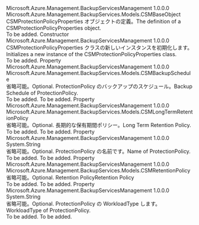 <Type Name="CSMProtectionPolicyProperties" FullName="Microsoft.Azure.Management.BackupServices.Models.CSMProtectionPolicyProperties">
  <TypeSignature Language="C#" Value="public class CSMProtectionPolicyProperties : Microsoft.Azure.Management.BackupServices.Models.CSMBaseObject" />
  <TypeSignature Language="ILAsm" Value=".class public auto ansi beforefieldinit CSMProtectionPolicyProperties extends Microsoft.Azure.Management.BackupServices.Models.CSMBaseObject" />
  <TypeSignature Language="DocId" Value="T:Microsoft.Azure.Management.BackupServices.Models.CSMProtectionPolicyProperties" />
  <TypeSignature Language="VB.NET" Value="Public Class CSMProtectionPolicyProperties&#xA;Inherits CSMBaseObject" />
  <TypeSignature Language="F#" Value="type CSMProtectionPolicyProperties = class&#xA;    inherit CSMBaseObject" />
  <AssemblyInfo>
    <AssemblyName>Microsoft.Azure.Management.BackupServicesManagement</AssemblyName>
    <AssemblyVersion>1.0.0.0</AssemblyVersion>
  </AssemblyInfo>
  <Base>
    <BaseTypeName>Microsoft.Azure.Management.BackupServices.Models.CSMBaseObject</BaseTypeName>
  </Base>
  <Interfaces />
  <Docs>
    <summary>
            <span data-ttu-id="5132a-101">CSMProtectionPolicyProperties オブジェクトの定義。</span><span class="sxs-lookup"><span data-stu-id="5132a-101">The definition of a CSMProtectionPolicyProperties object.</span></span>
            </summary>
    <remarks>To be added.</remarks>
  </Docs>
  <Members>
    <Member MemberName=".ctor">
      <MemberSignature Language="C#" Value="public CSMProtectionPolicyProperties ();" />
      <MemberSignature Language="ILAsm" Value=".method public hidebysig specialname rtspecialname instance void .ctor() cil managed" />
      <MemberSignature Language="DocId" Value="M:Microsoft.Azure.Management.BackupServices.Models.CSMProtectionPolicyProperties.#ctor" />
      <MemberSignature Language="VB.NET" Value="Public Sub New ()" />
      <MemberType>Constructor</MemberType>
      <AssemblyInfo>
        <AssemblyName>Microsoft.Azure.Management.BackupServicesManagement</AssemblyName>
        <AssemblyVersion>1.0.0.0</AssemblyVersion>
      </AssemblyInfo>
      <Parameters />
      <Docs>
        <summary>
            <span data-ttu-id="5132a-102">CSMProtectionPolicyProperties クラスの新しいインスタンスを初期化します。</span><span class="sxs-lookup"><span data-stu-id="5132a-102">Initializes a new instance of the CSMProtectionPolicyProperties class.</span></span>
            </summary>
        <remarks>To be added.</remarks>
      </Docs>
    </Member>
    <Member MemberName="BackupSchedule">
      <MemberSignature Language="C#" Value="public Microsoft.Azure.Management.BackupServices.Models.CSMBackupSchedule BackupSchedule { get; set; }" />
      <MemberSignature Language="ILAsm" Value=".property instance class Microsoft.Azure.Management.BackupServices.Models.CSMBackupSchedule BackupSchedule" />
      <MemberSignature Language="DocId" Value="P:Microsoft.Azure.Management.BackupServices.Models.CSMProtectionPolicyProperties.BackupSchedule" />
      <MemberSignature Language="VB.NET" Value="Public Property BackupSchedule As CSMBackupSchedule" />
      <MemberSignature Language="F#" Value="member this.BackupSchedule : Microsoft.Azure.Management.BackupServices.Models.CSMBackupSchedule with get, set" Usage="Microsoft.Azure.Management.BackupServices.Models.CSMProtectionPolicyProperties.BackupSchedule" />
      <MemberType>Property</MemberType>
      <AssemblyInfo>
        <AssemblyName>Microsoft.Azure.Management.BackupServicesManagement</AssemblyName>
        <AssemblyVersion>1.0.0.0</AssemblyVersion>
      </AssemblyInfo>
      <ReturnValue>
        <ReturnType>Microsoft.Azure.Management.BackupServices.Models.CSMBackupSchedule</ReturnType>
      </ReturnValue>
      <Docs>
        <summary>
            <span data-ttu-id="5132a-103">省略可能。</span><span class="sxs-lookup"><span data-stu-id="5132a-103">Optional.</span></span> <span data-ttu-id="5132a-104">ProtectionPolicy のバックアップのスケジュール。</span><span class="sxs-lookup"><span data-stu-id="5132a-104">Backup Schedule of ProtectionPolicy.</span></span>
            </summary>
        <value>To be added.</value>
        <remarks>To be added.</remarks>
      </Docs>
    </Member>
    <Member MemberName="LtrRetentionPolicy">
      <MemberSignature Language="C#" Value="public Microsoft.Azure.Management.BackupServices.Models.CSMLongTermRetentionPolicy LtrRetentionPolicy { get; set; }" />
      <MemberSignature Language="ILAsm" Value=".property instance class Microsoft.Azure.Management.BackupServices.Models.CSMLongTermRetentionPolicy LtrRetentionPolicy" />
      <MemberSignature Language="DocId" Value="P:Microsoft.Azure.Management.BackupServices.Models.CSMProtectionPolicyProperties.LtrRetentionPolicy" />
      <MemberSignature Language="VB.NET" Value="Public Property LtrRetentionPolicy As CSMLongTermRetentionPolicy" />
      <MemberSignature Language="F#" Value="member this.LtrRetentionPolicy : Microsoft.Azure.Management.BackupServices.Models.CSMLongTermRetentionPolicy with get, set" Usage="Microsoft.Azure.Management.BackupServices.Models.CSMProtectionPolicyProperties.LtrRetentionPolicy" />
      <MemberType>Property</MemberType>
      <AssemblyInfo>
        <AssemblyName>Microsoft.Azure.Management.BackupServicesManagement</AssemblyName>
        <AssemblyVersion>1.0.0.0</AssemblyVersion>
      </AssemblyInfo>
      <ReturnValue>
        <ReturnType>Microsoft.Azure.Management.BackupServices.Models.CSMLongTermRetentionPolicy</ReturnType>
      </ReturnValue>
      <Docs>
        <summary>
            <span data-ttu-id="5132a-105">省略可能。</span><span class="sxs-lookup"><span data-stu-id="5132a-105">Optional.</span></span> <span data-ttu-id="5132a-106">長期的な保有期間ポリシー。</span><span class="sxs-lookup"><span data-stu-id="5132a-106">Long Term Retention Policy.</span></span>
            </summary>
        <value>To be added.</value>
        <remarks>To be added.</remarks>
      </Docs>
    </Member>
    <Member MemberName="PolicyName">
      <MemberSignature Language="C#" Value="public string PolicyName { get; set; }" />
      <MemberSignature Language="ILAsm" Value=".property instance string PolicyName" />
      <MemberSignature Language="DocId" Value="P:Microsoft.Azure.Management.BackupServices.Models.CSMProtectionPolicyProperties.PolicyName" />
      <MemberSignature Language="VB.NET" Value="Public Property PolicyName As String" />
      <MemberSignature Language="F#" Value="member this.PolicyName : string with get, set" Usage="Microsoft.Azure.Management.BackupServices.Models.CSMProtectionPolicyProperties.PolicyName" />
      <MemberType>Property</MemberType>
      <AssemblyInfo>
        <AssemblyName>Microsoft.Azure.Management.BackupServicesManagement</AssemblyName>
        <AssemblyVersion>1.0.0.0</AssemblyVersion>
      </AssemblyInfo>
      <ReturnValue>
        <ReturnType>System.String</ReturnType>
      </ReturnValue>
      <Docs>
        <summary>
            <span data-ttu-id="5132a-107">省略可能。</span><span class="sxs-lookup"><span data-stu-id="5132a-107">Optional.</span></span> <span data-ttu-id="5132a-108">ProtectionPolicy の名前です。</span><span class="sxs-lookup"><span data-stu-id="5132a-108">Name of ProtectionPolicy.</span></span>
            </summary>
        <value>To be added.</value>
        <remarks>To be added.</remarks>
      </Docs>
    </Member>
    <Member MemberName="RetentionPolicy">
      <MemberSignature Language="C#" Value="public Microsoft.Azure.Management.BackupServices.Models.CSMRetentionPolicy RetentionPolicy { get; set; }" />
      <MemberSignature Language="ILAsm" Value=".property instance class Microsoft.Azure.Management.BackupServices.Models.CSMRetentionPolicy RetentionPolicy" />
      <MemberSignature Language="DocId" Value="P:Microsoft.Azure.Management.BackupServices.Models.CSMProtectionPolicyProperties.RetentionPolicy" />
      <MemberSignature Language="VB.NET" Value="Public Property RetentionPolicy As CSMRetentionPolicy" />
      <MemberSignature Language="F#" Value="member this.RetentionPolicy : Microsoft.Azure.Management.BackupServices.Models.CSMRetentionPolicy with get, set" Usage="Microsoft.Azure.Management.BackupServices.Models.CSMProtectionPolicyProperties.RetentionPolicy" />
      <MemberType>Property</MemberType>
      <AssemblyInfo>
        <AssemblyName>Microsoft.Azure.Management.BackupServicesManagement</AssemblyName>
        <AssemblyVersion>1.0.0.0</AssemblyVersion>
      </AssemblyInfo>
      <ReturnValue>
        <ReturnType>Microsoft.Azure.Management.BackupServices.Models.CSMRetentionPolicy</ReturnType>
      </ReturnValue>
      <Docs>
        <summary>
            <span data-ttu-id="5132a-109">省略可能。</span><span class="sxs-lookup"><span data-stu-id="5132a-109">Optional.</span></span> <span data-ttu-id="5132a-110">Retention Policy</span><span class="sxs-lookup"><span data-stu-id="5132a-110">Retention Policy</span></span>
            </summary>
        <value>To be added.</value>
        <remarks>To be added.</remarks>
      </Docs>
    </Member>
    <Member MemberName="WorkloadType">
      <MemberSignature Language="C#" Value="public string WorkloadType { get; set; }" />
      <MemberSignature Language="ILAsm" Value=".property instance string WorkloadType" />
      <MemberSignature Language="DocId" Value="P:Microsoft.Azure.Management.BackupServices.Models.CSMProtectionPolicyProperties.WorkloadType" />
      <MemberSignature Language="VB.NET" Value="Public Property WorkloadType As String" />
      <MemberSignature Language="F#" Value="member this.WorkloadType : string with get, set" Usage="Microsoft.Azure.Management.BackupServices.Models.CSMProtectionPolicyProperties.WorkloadType" />
      <MemberType>Property</MemberType>
      <AssemblyInfo>
        <AssemblyName>Microsoft.Azure.Management.BackupServicesManagement</AssemblyName>
        <AssemblyVersion>1.0.0.0</AssemblyVersion>
      </AssemblyInfo>
      <ReturnValue>
        <ReturnType>System.String</ReturnType>
      </ReturnValue>
      <Docs>
        <summary>
            <span data-ttu-id="5132a-111">省略可能。</span><span class="sxs-lookup"><span data-stu-id="5132a-111">Optional.</span></span> <span data-ttu-id="5132a-112">ProtectionPolicy の WorkloadType します。</span><span class="sxs-lookup"><span data-stu-id="5132a-112">WorkloadType of ProtectionPolicy.</span></span>
            </summary>
        <value>To be added.</value>
        <remarks>To be added.</remarks>
      </Docs>
    </Member>
  </Members>
</Type>